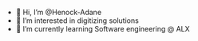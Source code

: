 - 👋 Hi, I’m @Henock-Adane
- 👀 I’m interested in digitizing solutions 
- 🌱 I’m currently learning Software engineering @ ALX
<!-- - 💞️ I’m looking to collaborate on 
- 📫 How to reach me 
-->
<!---
Henock-Adane/Henock-Adane is a ✨ special ✨ repository because its `README.md` (this file) appears on your GitHub profile.
You can click the Preview link to take a look at your changes.
--->
